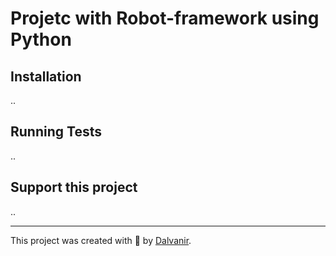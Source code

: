 # Projetc with Robot-framework using Python

## Installation
..

## Running Tests
..


## Support this project
..
___

This project was created with 💚 by [Dalvanir](https://www.linkedin.com/in/dalvanir-vieira-da-silva-7715a5191/).
